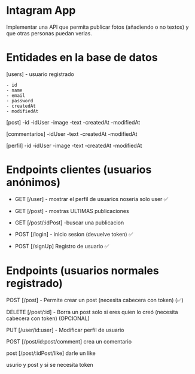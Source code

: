 # Intagram App

Implementar una API que permita publicar fotos (añadiendo o no textos) y que otras
personas puedan verlas.

# Entidades en la base de datos

[users] - usuario registrado

    - id
    - name
    - email
    - password
    - createdAt
    - modifiedAt

[post]
-id
-idUser
-image
-text
-createdAt
-modifiedAt

[commentarios]
-idUser
-text
-createdAt
-modifiedAt

[perfil]
-id
-idUser
-image
-text
-createdAt
-modifiedAt

# Endpoints clientes (usuarios anónimos)

-   GET [/user] - mostrar el perfil de usuarios noseria solo user ✅

-   GET [/post] - mostras ULTIMAS publicaciones

-   GET [/post/:idPost] -buscar una publicacion

-   POST [/login] - inicio sesion (devuelve token) ✅

-   POST [/signUp] Registro de usuario ✅

# Endpoints (usuarios normales registrado)

POST [/post] - Permite crear un post (necesita cabecera con token) (✅)

DELETE [/post/:id] - Borra un post solo si eres quien lo creó (necesita cabecera con token) (OPCIONAL)

PUT [/user/id:user] - Modificar perfil de usuario

POST [/post/id:post/comment] crea un comentario

post [/post/:idPost/like] darle un like

usurio y post y si se necesita token
